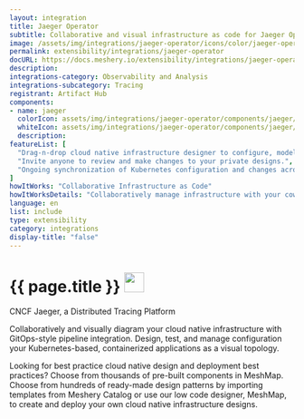```yaml
---
layout: integration
title: Jaeger Operator
subtitle: Collaborative and visual infrastructure as code for Jaeger Operator
image: /assets/img/integrations/jaeger-operator/icons/color/jaeger-operator-color.svg
permalink: extensibility/integrations/jaeger-operator
docURL: https://docs.meshery.io/extensibility/integrations/jaeger-operator
description: 
integrations-category: Observability and Analysis
integrations-subcategory: Tracing
registrant: Artifact Hub
components: 
- name: jaeger
  colorIcon: assets/img/integrations/jaeger-operator/components/jaeger/icons/color/jaeger-color.svg
  whiteIcon: assets/img/integrations/jaeger-operator/components/jaeger/icons/white/jaeger-white.svg
  description: 
featureList: [
  "Drag-n-drop cloud native infrastructure designer to configure, model, and deploy your workloads.",
  "Invite anyone to review and make changes to your private designs.",
  "Ongoing synchronization of Kubernetes configuration and changes across any number of clusters."
]
howItWorks: "Collaborative Infrastructure as Code"
howItWorksDetails: "Collaboratively manage infrastructure with your coworkers synchronously sharing the same designs."
language: en
list: include
type: extensibility
category: integrations
display-title: "false"
---
```

<h1>{{ page.title }} <img src="{{ page.image }}" style="width: 35px; height: 35px;" /></h1>

<p>
CNCF Jaeger, a Distributed Tracing Platform
</p>
<p>
    Collaboratively and visually diagram your cloud native infrastructure with GitOps-style pipeline integration. Design, test, and manage configuration your Kubernetes-based, containerized applications as a visual topology.
</p>
<p>
    Looking for best practice cloud native design and deployment best practices? Choose from thousands of pre-built components in MeshMap. Choose from hundreds of ready-made design patterns by importing templates from Meshery Catalog or use our low code designer, MeshMap, to create and deploy your own cloud native infrastructure designs.
</p>
